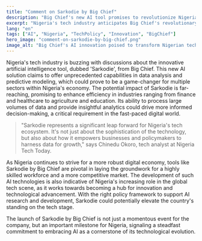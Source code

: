 ```yaml
---
title: "Comment on Sarkodie by Big Chief"
description: "Big Chief's new AI tool promises to revolutionize Nigeria's tech industry."
excerpt: "Nigeria's tech industry anticipates Big Chief's revolutionary AI tool."
lang: "en"
tags: ["AI", "Nigeria", "TechPolicy", "Innovation", "BigChief"]
hero_image: "comment-on-sarkodie-by-big-chief.png"
image_alt: "Big Chief's AI innovation poised to transform Nigerian tech"
---
```


Nigeria's tech industry is buzzing with discussions about the innovative artificial intelligence tool, dubbed 'Sarkodie', from Big Chief. This new AI solution claims to offer unprecedented capabilities in data analysis and predictive modeling, which could prove to be a game-changer for multiple sectors within Nigeria's economy. The potential impact of Sarkodie is far-reaching, promising to enhance efficiency in industries ranging from finance and healthcare to agriculture and education. Its ability to process large volumes of data and provide insightful analytics could drive more informed decision-making, a critical requirement in the fast-paced digital world.

> "Sarkodie represents a significant leap forward for Nigeria's tech ecosystem. It's not just about the sophistication of the technology, but also about how it empowers businesses and policymakers to harness data for growth," says Chinedu Okoro, tech analyst at Nigeria Tech Today.

As Nigeria continues to strive for a more robust digital economy, tools like Sarkodie by Big Chief are pivotal in laying the groundwork for a highly skilled workforce and a more competitive market. The development of such AI technologies is also indicative of Nigeria's increasing role in the global tech scene, as it works towards becoming a hub for innovation and technological advancement. With the right policy framework to support AI research and development, Sarkodie could potentially elevate the country's standing on the tech stage.

The launch of Sarkodie by Big Chief is not just a momentous event for the company, but an important milestone for Nigeria, signaling a steadfast commitment to embracing AI as a cornerstone of its technological evolution.